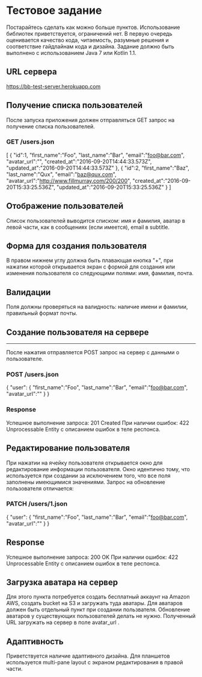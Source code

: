 # Тестовое задание
Постарайтесь сделать как можно больше пунктов. Использование библиотек приветствуется,
ограничений нет. В первую очередь оценивается качество кода, читаемость, разумные решения и
соответствие гайдлайнам кода и дизайна. Задание должно быть выполнено с использованием
Java 7 или Kotlin 1.1.
## URL сервера
https://bb-test-server.herokuapp.com
## Получение списка пользователей
После запуска приложения должен отправляться GET запрос на получение списка пользователей.
### GET /users.json
[
{
"id":1,
"first_name":"Foo",
"last_name":"Bar",
"email":"foo@bar.com",
"avatar_url":"",
"created_at":"2016-09-20T14:44:33.573Z",
"updated_at":"2016-09-20T14:44:33.573Z"
},
{
"id":2,
"first_name":"Baz",
"last_name":"Qux",
"email":"baz@qux.com",
"avatar_url":"http://www.fillmurray.com/200/200",
"created_at":"2016-09-20T15:33:25.536Z",
"updated_at":"2016-09-20T15:33:25.536Z"
}
]
## Отображение пользователей
Список пользователей выводится списком: имя и фамилия, аватар в левой части, как в
сообщениях (если имеется), email в subtitle.
## Форма для создания пользователя
В правом нижнем углу должна быть плавающая кнопка "+", при нажатии которой открывается
экран с формой для создания или изменения пользователя со следующими полями: имя, фамилия,
почта.
## Валидации
Поля должны проверяться на валидность: наличие имени и фамилии, правильный формат почты.
## Создание пользователя на сервере
---
После нажатия отправляется POST запрос на сервер с данными о пользователе.
### POST /users.json
{
"user": {
    "first_name":"Foo",
    "last_name":"Bar",
    "email":"foo@bar.com",
    "avatar_url":""
    }
}
### Response
Успешное выполнение запроса: 201 Created
При наличии ошибок: 422 Unprocessable Entity с описанием ошибок в теле респонса.
## Редактирование пользователя
При нажатии на ячейку пользователя открывается окно для редактирование информации
пользователя. Окно идентично тому, что используется при создании за исключением того, что все
поля заполнены имеющимися значениями. Запрос на обновление пользователя отличается:
### PATCH /users/1.json
{
"user": {
    "first_name":"Foo",
    "last_name":"Bar",
    "email":"foo@bar.com",
    "avatar_url":""
    }
}
## Response
Успешное выполнение запроса: 200 OK
При наличии ошибок: 422 Unprocessable Entity с описанием ошибок в теле респонса.
## Загрузка аватара на сервер
Для этого пункта потребуется создать бесплатный аккаунт на Amazon AWS, создать bucket на S3 и
загружать туда аватары. Для аватаров должен быть отдельный пункт при создании пользвателя.
Обновление аватаров у существующих пользователей делать не нужно. Полученный URL
загружать на сервер в поле avatar_url .
## Адаптивность
Приветствуется наличие адаптивного дизайна. Для планшетов используется multi-pane layout с
экраном редактирования в правой части.
